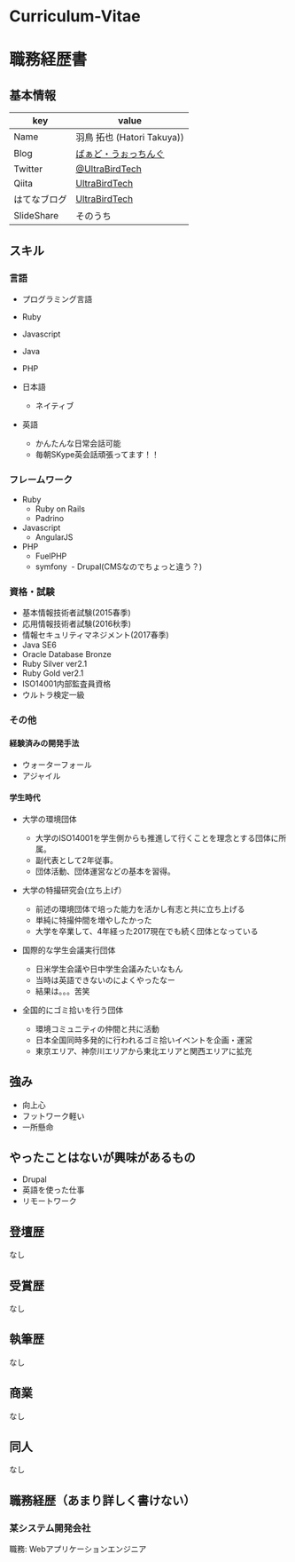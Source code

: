 # Curriculum-Vitae

# 職務経歴書

## 基本情報

|key|value|
|---|-----|
|Name|羽鳥 拓也 (Hatori Takuya))|
|Blog|[ばぁど・うぉっちんぐ](http://ultrabirdrepti.net)|
|Twitter|[@UltraBirdTech](https://twitter.com/UltraBirdTech)|
|Qiita|[UltraBirdTech](http://qiita.com/UltraBirdTech)|
|はてなブログ|[UltraBirdTech](http://ultrabirdtech.hatenablog.com)|
|SlideShare|そのうち|


## スキル

### 言語

- プログラミング言語
- Ruby
- Javascript
- Java
- PHP

- 日本語
  - ネイティブ
- 英語
  - かんたんな日常会話可能
  - 毎朝SKype英会話頑張ってます！！

### フレームワーク
- Ruby
  - Ruby on Rails
  - Padrino
- Javascript
  - AngularJS
- PHP
  - FuelPHP
  - symfony
  - Drupal(CMSなのでちょっと違う？)

### 資格・試験
- 基本情報技術者試験(2015春季)
- 応用情報技術者試験(2016秋季)
- 情報セキュリティマネジメント(2017春季)
- Java SE6
- Oracle Database Bronze
- Ruby Silver ver2.1
- Ruby Gold ver2.1
- ISO14001内部監査員資格
- ウルトラ検定一級

### その他

#### 経験済みの開発手法
  - ウォーターフォール
  - アジャイル

#### 学生時代
- 大学の環境団体
  - 大学のISO14001を学生側からも推進して行くことを理念とする団体に所属。
  - 副代表として2年従事。
  - 団体活動、団体運営などの基本を習得。
- 大学の特撮研究会(立ち上げ）
  - 前述の環境団体で培った能力を活かし有志と共に立ち上げる
  - 単純に特撮仲間を増やしたかった
  - 大学を卒業して、4年経った2017現在でも続く団体となっている

- 国際的な学生会議実行団体
  - 日米学生会議や日中学生会議みたいなもん
  - 当時は英語できないのによくやったなー
  - 結果は。。。苦笑  

- 全国的にゴミ拾いを行う団体
  - 環境コミュニティの仲間と共に活動
  - 日本全国同時多発的に行われるゴミ拾いイベントを企画・運営
  - 東京エリア、神奈川エリアから東北エリアと関西エリアに拡充

## 強み

- 向上心
- フットワーク軽い
- 一所懸命

## やったことはないが興味があるもの

- Drupal
- 英語を使った仕事
- リモートワーク

## 登壇歴
なし

## 受賞歴
なし

## 執筆歴
なし

## 商業
なし

## 同人
なし

## 職務経歴（あまり詳しく書けない）

### 某システム開発会社

職務: Webアプリケーションエンジニア
